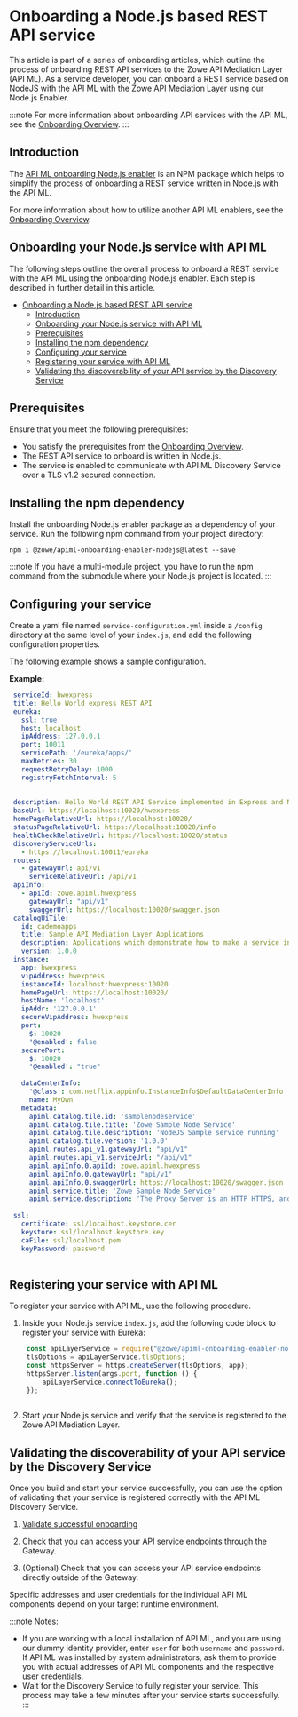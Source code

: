 # Onboarding a Node.js based REST API service

This article is part of a series of onboarding articles, which outline the process of onboarding REST API services to the Zowe API Mediation Layer (API ML). As a service developer, you can onboard a REST service based on NodeJS with the API ML with the Zowe API Mediation Layer using our Node.js Enabler.

:::note
For more information about onboarding API services with the API ML, see the [Onboarding Overview](./onboard-overview.md).
:::

## Introduction

The [API ML onboarding Node.js enabler](https://www.npmjs.com/package/@zowe/apiml-onboarding-enabler-nodejs) is an NPM package which helps to simplify the process of onboarding a REST service written in Node.js with the API ML. 

For more information about how to utilize another API ML enablers, see the [Onboarding Overview](onboard-overview.md).
## Onboarding your Node.js service with API ML

The following steps outline the overall process to onboard a REST service with the API ML using the onboarding Node.js enabler. Each step is described in further detail in this article.

- [Onboarding a Node.js based REST API service](#onboarding-a-nodejs-based-rest-api-service)
  - [Introduction](#introduction)
  - [Onboarding your Node.js service with API ML](#onboarding-your-nodejs-service-with-api-ml)
  - [Prerequisites](#prerequisites)
  - [Installing the npm dependency](#installing-the-npm-dependency)
  - [Configuring your service](#configuring-your-service)
  - [Registering your service with API ML](#registering-your-service-with-api-ml)
  - [Validating the discoverability of your API service by the Discovery Service](#validating-the-discoverability-of-your-api-service-by-the-discovery-service)

## Prerequisites
Ensure that you meet the following prerequisites:

* You satisfy the prerequisites from the [Onboarding Overview](onboard-overview.md).
* The REST API service to onboard is written in Node.js.
* The service is enabled to communicate with API ML Discovery Service over a TLS v1.2 secured connection.

## Installing the npm dependency 

Install the onboarding Node.js enabler package as a dependency of your service. Run the following npm command from your project directory:
```
npm i @zowe/apiml-onboarding-enabler-nodejs@latest --save
```
:::note
If you have a multi-module project, you have to run the npm command from the submodule where your Node.js project is located.
:::

## Configuring your service

Create a yaml file named `service-configuration.yml` inside a `/config` directory at the same level of your `index.js`, and add the following configuration properties. 

The following example shows a sample configuration. 
 
 **Example:**
    
   ```yaml
    serviceId: hwexpress
    title: Hello World express REST API
    eureka:
      ssl: true
      host: localhost
      ipAddress: 127.0.0.1
      port: 10011
      servicePath: '/eureka/apps/'
      maxRetries: 30
      requestRetryDelay: 1000
      registryFetchInterval: 5
    
    
    description: Hello World REST API Service implemented in Express and Node.js
    baseUrl: https://localhost:10020/hwexpress
    homePageRelativeUrl: https://localhost:10020/
    statusPageRelativeUrl: https://localhost:10020/info
    healthCheckRelativeUrl: https://localhost:10020/status
    discoveryServiceUrls:
      - https://localhost:10011/eureka
    routes:
      - gatewayUrl: api/v1
        serviceRelativeUrl: /api/v1
    apiInfo:
      - apiId: zowe.apiml.hwexpress
        gatewayUrl: "api/v1"
        swaggerUrl: https://localhost:10020/swagger.json
    catalogUiTile:
      id: cademoapps
      title: Sample API Mediation Layer Applications
      description: Applications which demonstrate how to make a service integrated to the API Mediation Layer ecosystem
      version: 1.0.0
    instance:
      app: hwexpress
      vipAddress: hwexpress
      instanceId: localhost:hwexpress:10020
      homePageUrl: https://localhost:10020/
      hostName: 'localhost'
      ipAddr: '127.0.0.1'
      secureVipAddress: hwexpress
      port:
        $: 10020
        '@enabled': false
      securePort:
        $: 10020
        '@enabled': "true"
    
      dataCenterInfo:
        '@class': com.netflix.appinfo.InstanceInfo$DefaultDataCenterInfo
        name: MyOwn
      metadata:
        apiml.catalog.tile.id: 'samplenodeservice'
        apiml.catalog.tile.title: 'Zowe Sample Node Service'
        apiml.catalog.tile.description: 'NodeJS Sample service running'
        apiml.catalog.tile.version: '1.0.0'
        apiml.routes.api_v1.gatewayUrl: "api/v1"
        apiml.routes.api_v1.serviceUrl: "/api/v1"
        apiml.apiInfo.0.apiId: zowe.apiml.hwexpress
        apiml.apiInfo.0.gatewayUrl: "api/v1"
        apiml.apiInfo.0.swaggerUrl: https://localhost:10020/swagger.json
        apiml.service.title: 'Zowe Sample Node Service'
        apiml.service.description: 'The Proxy Server is an HTTP HTTPS, and Websocket server built upon NodeJS and ExpressJS.'
    
    ssl:
      certificate: ssl/localhost.keystore.cer
      keystore: ssl/localhost.keystore.key
      caFile: ssl/localhost.pem
      keyPassword: password
    
  ```

## Registering your service with API ML

To register your service with API ML, use the following procedure.

1. Inside your Node.js service `index.js`, add the following code block to register your service with Eureka:

   ```js
    const apiLayerService = require("@zowe/apiml-onboarding-enabler-nodejs");
    tlsOptions = apiLayerService.tlsOptions;
    const httpsServer = https.createServer(tlsOptions, app);
    httpsServer.listen(args.port, function () {
        apiLayerService.connectToEureka();
    });
    
   ```
2. Start your Node.js service and verify that the service is registered to the Zowe API Mediation Layer.

## Validating the discoverability of your API service by the Discovery Service

Once you build and start your service successfully, you can use the option of validating that your service is registered correctly with the API ML Discovery Service.

  1. [Validate successful onboarding](./onboard-overview.md#verify-successful-onboarding-to-api-ml)
 
  2. Check that you can access your API service endpoints through the Gateway.

  3. (Optional) Check that you can access your API service endpoints directly outside of the Gateway.

Specific addresses and user credentials for the individual API ML components depend on your target runtime environment.

:::note Notes:
* If you are working with a local installation of API ML, and you are using our dummy identity provider, enter `user` for both `username` and `password`. If API ML was installed by system administrators, ask them to provide you
with actual addresses of API ML components and the respective user credentials.  
* Wait for the Discovery Service to fully register your service. This process may take a few minutes after your
service starts successfully.
:::

